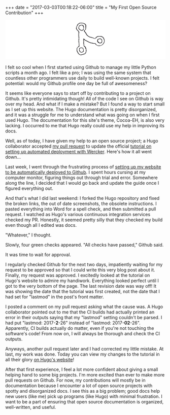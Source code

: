 +++
date = "2017-03-03T00:18:22-06:00"
title = "My First Open Source Contribution"
+++

![image](/img/gitmerge.png)

I felt so cool when I first started using Github to manage my little Python scripts a month ago. I felt like a pro; I was using the same system that countless other programmers use daily to build well-known projects. I felt potential: would my Github profile one day be full of awesomeness? 

It seems like everyone says to start off by contributing to a project on Github. It's pretty intimidating though! All of the code I see on Github is way over my head. And what if I make a mistake? But I found a way to start small as I set up this website. The Hugo documentation is pretty disorganized, and it was a struggle for me to understand what was going on when I first used Hugo. The documentation for this site's theme, Cocoa-EH, is also very lacking. I occurred to me that Hugo really could use my help in improving its docs. 

Well, as of today, I have given my help to an open source project; a Hugo collaborator accepted [my pull request](https://github.com/spf13/hugo/pull/3103) to update the official [tutorial on setting up automated deployment with Wercker](http://gohugo.io/tutorials/automated-deployments/). Here's how it all went down… 

Last week, I went through the frustrating process of [setting up my website to be automatically deployed to Github](/blog/automated-deployment/). I spent hours cursing at my computer monitor, figuring things out through trial and error. Somewhere along the line, I decided that I would go back and update the guide once I figured everything out. 

And that's what I did last weekend: I forked the Hugo repository and fixed the broken links, the out of date screenshots, the obsolete instructions. I pasted everything into Word for a spell check, and then submitted a pull request. I watched as Hugo's various continuous integration services checked my PR. Honestly, it seemed pretty silly that they checked my build even though all I edited was docs. 

"Whatever," I thought. 

Slowly, four green checks appeared. "All checks have passed," Github said. 

It was time to wait for approval.

I regularly checked Github for the next two days, impatiently waiting for my request to be approved so that I could write this very blog post about it. Finally, my request was approved. I excitedly looked at the tutorial on Hugo's website to admire my handiwork. Everything looked perfect until I got to the very bottom of the page. The last revision date was way off! It was showing the date that the tutorial was first created, not the date that I had set for "lastmod" in the post's front matter. 

I posted a comment on my pull request asking what the cause was. A Hugo collaborator pointed out to me that the CI builds had actually printed an error in their outputs saying that my "lastmod" setting couldn't be parsed. I had put "lastmod: 2017-**2**-26" instead of "lastmod: 2017-**02**-26". Apparently, CI builds actually do matter, even if you're not touching the software's code! From now on, I will always be thorough and check the CI outputs. 

Anyways, another pull request later and I had corrected my little mistake. At last, my work was done. Today you can view my changes to the tutorial in all their glory [on Hugo's website](http://gohugo.io/tutorials/automated-deployments/)!

After that first experience, I feel a lot more confident about giving a small helping hand to some big projects. I'm more excited than ever to make more pull requests on Github. For now, my contributions will mostly be in documentation because I encounter a lot of open source projects with spotty and disorganized docs. I see this as a big problem; good docs help new users (like me) pick up programs (like Hugo) with minimal frustration. I want to be a part of ensuring that open source documentation is organized, well-written, and useful. 
